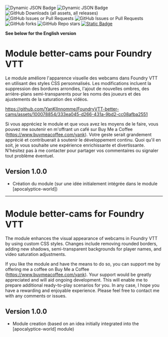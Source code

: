 ![Dynamic JSON Badge](https://img.shields.io/badge/dynamic/json?url=https%3A%2F%2Fraw.githubusercontent.com%2FYanKlInnomme%2FFoundryVTT-better-cams%2Fmaster%2Fmodule.json&query=%24.compatibility.verified&label=foundry%20vtt&color=%23ee9b3a) ![Dynamic JSON Badge](https://img.shields.io/badge/dynamic/json?url=https%3A%2F%2Fraw.githubusercontent.com%2FYanKlInnomme%2FFoundryVTT-better-cams%2Fmaster%2Fmodule.json&query=%24.version&label=version&color=%230f2f2b) ![GitHub Downloads (all assets, all releases)](https://img.shields.io/github/downloads/YanKlInnomme/FoundryVTT-better-cams/total) ![GitHub Issues or Pull Requests](https://img.shields.io/github/issues-raw/YanKlInnomme/FoundryVTT-better-cams) ![GitHub Issues or Pull Requests](https://img.shields.io/github/issues-closed-raw/YanKlInnomme/FoundryVTT-better-cams) ![GitHub forks](https://img.shields.io/github/forks/YanKlInnomme/FoundryVTT-better-cams) ![GitHub Repo stars](https://img.shields.io/github/stars/YanKlInnomme/FoundryVTT-better-cams) <a href="https://www.buymeacoffee.com/yank">![Static Badge](https://img.shields.io/badge/buy_me_a_coffee-FFDD00?logo=Buy%20Me%20A%20Coffee&logoColor=black)</a>

**See below for the English version**

# Module better-cams pour Foundry VTT

Le module améliore l'apparence visuelle des webcams dans Foundry VTT en utilisant des styles CSS personnalisés. Les modifications incluent la suppression des bordures arrondies, l'ajout de nouvelles ombres, des arrière-plans semi-transparents pour les noms des joueurs et des ajustements de la saturation des vidéos.

https://github.com/YanKlInnomme/FoundryVTT-better-cams/assets/100078854/333ea045-d266-431a-9bd2-cc08afba2551

Si vous appréciez le module et que vous avez les moyens de le faire, vous pouvez me soutenir en m'offrant un café sur Buy Me a Coffee (https://www.buymeacoffee.com/yank). Votre geste serait grandement apprécié et contribuerait à soutenir le développement continu. Quoi qu'il en soit, je vous souhaite une expérience enrichissante et divertissante. N'hésitez pas à me contacter pour partager vos commentaires ou signaler tout problème éventuel.

## Version 1.0.0
 - Création du module (sur une idée initialement intégrée dans le module [apocalyptice-world])

---------------------------------------------------------------------

# Module better-cams for Foundry VTT

The module enhances the visual appearance of webcams in Foundry VTT by using custom CSS styles. Changes include removing rounded borders, adding new shadows, semi-transparent backgrounds for player names, and video saturation adjustments.

If you like the module and have the means to do so, you can support me by offering me a coffee on Buy Me a Coffee (https://www.buymeacoffee.com/yank). Your support would be greatly appreciated and will aid ongoing development. This will enable me to prepare additional ready-to-play scenarios for you. In any case, I hope you have a rewarding and enjoyable experience. Please feel free to contact me with any comments or issues.

## Version 1.0.0
 - Module creation (based on an idea initially integrated into the [apocalyptice-world] module)
